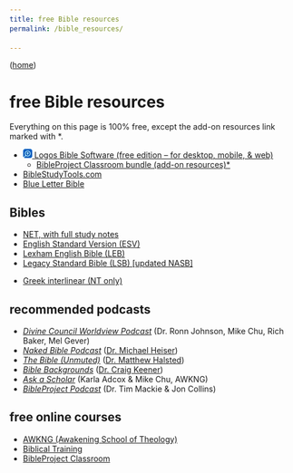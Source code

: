 ```yaml
---
title: free Bible resources
permalink: /bible_resources/

---
```


([home](/))

# free Bible resources

Everything on this page is 100% free, except the add-on resources link marked with \*.

- [![‹Logos›](./icons/logos.webp) Logos Bible Software (free edition – for desktop, mobile, & web)](https://www.logos.com/free-edition)
    - [BibleProject Classroom bundle (add-on resources)*](https://www.logos.com/classroom-bundle)
- [BibleStudyTools.com](https://www.biblestudytools.com)
- [Blue Letter Bible](https://www.blueletterbible.org)

## Bibles

- [NET, with full study notes](https://netbible.org)
- [English Standard Version (ESV)](https://www.esv.org)
- [Lexham English Bible (LEB)](https://biblia.com/books/leb)
- [Legacy Standard Bible (LSB) [updated NASB]](https://read.lsbible.org)

<!-- -->

- [Greek interlinear (NT only)](https://bible.xojocloud.net)

## recommended podcasts

- [<cite>Divine Council Worldview Podcast</cite>](https://sites.libsyn.com/513968/site) (Dr. Ronn Johnson, Mike Chu, Rich Baker, Mel Gever)
- [<cite>Naked Bible Podcast</cite>](https://nakedbiblepodcast.com) ([Dr. Michael Heiser](https://drmsh.com))
- [<cite>The Bible (Unmuted)</cite>](https://podcasters.spotify.com/pod/show/the-bible-unmuted) ([Dr. Matthew Halsted](https://matthewhalsted.com))
- [<cite>Bible Backgrounds</cite>](https://www.spreaker.com/podcast/bible-backgrounds--5432498) ([Dr. Craig Keener](https://craigkeener.com))
- [<cite>Ask a Scholar</cite>](https://awkng.com/podcast) (Karla Adcox & Mike Chu, AWKNG)
- [<cite>BibleProject Podcast</cite>](https://bibleproject.com/podcasts/the-bible-project-podcast) (Dr. Tim Mackie & Jon Collins)

## free online courses

- [AWKNG (Awakening School of Theology)](https://awkng.com/online-bible-study-courses)
- [Biblical Training](https://www.biblicaltraining.org)
- [BibleProject Classroom](https://bibleproject.com/classroom)
